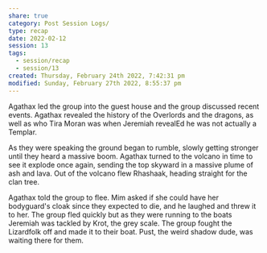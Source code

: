 ```yaml
---
share: true
category: Post Session Logs/
type: recap
date: 2022-02-12
session: 13
tags:
  - session/recap
  - session/13
created: Thursday, February 24th 2022, 7:42:31 pm
modified: Sunday, February 27th 2022, 8:55:37 pm
---
```


Agathax led the group into the guest house and the group discussed recent events. Agathax revealed the history of the Overlords and the dragons, as well as who Tira Moran was when Jeremiah revealEd he was not actually a Templar.

As they were speaking the ground began to rumble, slowly getting stronger until they heard a massive boom. Agathax turned to the volcano in time to see it explode once again, sending the top skyward in a massive plume of ash and lava. Out of the volcano flew Rhashaak, heading straight for the clan tree.

Agathax told the group to flee. Mim asked if she could have her bodyguard's cloak since they expected to die, and he laughed and threw it to her. The group fled quickly but as they were running to the boats Jeremiah was tackled by Krot, the grey scale. The group fought the Lizardfolk off and made it to their boat. Pust, the weird shadow dude, was waiting there for them.
